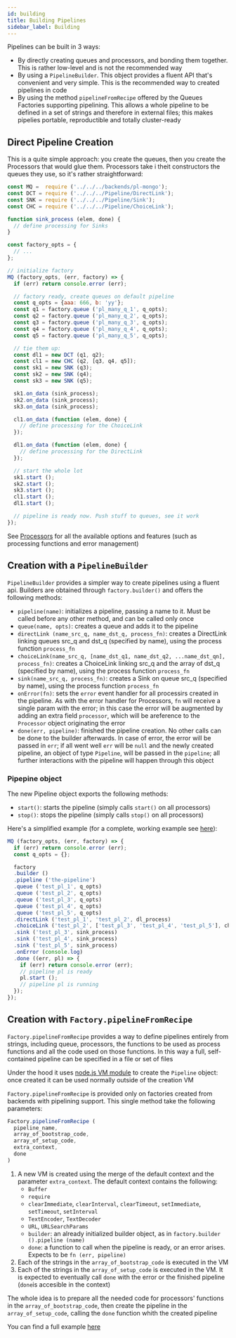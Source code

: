 ```yaml
---
id: building
title: Building Pipelines
sidebar_label: Building
---
```


Pipelines can be built in 3 ways:
* By directly creating queues and processors, and bonding them together. This is rather low-level and is not the recommended way
* By using a `PipelineBuilder`. This object provides a fluent API that's convenient and very simple. This is the recommended way to created pipelines in code
* By using the method `pipelineFromRecipe` offered by the Queues Factories supporting pipelining. This allows a whole pipeline to be defined in a set of strings and therefore in external files; this makes pipelies portable, reproductible and totally cluster-ready

## Direct Pipeline Creation
This is a quite simple approach: you create the queues, then you create the Processors that would glue them. Processors take i theit constructors the queues they use, so it's rather straightforward:
```javascript
const MQ =  require ('../../../backends/pl-mongo');
const DCT = require ('../../../Pipeline/DirectLink');
const SNK = require ('../../../Pipeline/Sink');
const CHC = require ('../../../Pipeline/ChoiceLink');

function sink_process (elem, done) {
  // define processing for Sinks
}

const factory_opts = {
  // ...
};

// initialize factory
MQ (factory_opts, (err, factory) => {
  if (err) return console.error (err);

  // factory ready, create queues on default pipeline
  const q_opts = {aaa: 666, b: 'yy'};
  const q1 = factory.queue ('pl_many_q_1', q_opts);
  const q2 = factory.queue ('pl_many_q_2', q_opts);
  const q3 = factory.queue ('pl_many_q_3', q_opts);
  const q4 = factory.queue ('pl_many_q_4', q_opts);
  const q5 = factory.queue ('pl_many_q_5', q_opts);

  // tie them up:
  const dl1 = new DCT (q1, q2);
  const cl1 = new CHC (q2, [q3, q4, q5]);
  const sk1 = new SNK (q3);
  const sk2 = new SNK (q4);
  const sk3 = new SNK (q5);

  sk1.on_data (sink_process);
  sk2.on_data (sink_process);
  sk3.on_data (sink_process);

  cl1.on_data (function (elem, done) {
    // define processing for the ChoiceLink
  });

  dl1.on_data (function (elem, done) {
    // define processing for the DirectLink
  });

  // start the whole lot
  sk1.start ();
  sk2.start ();
  sk3.start ();
  cl1.start ();
  dl1.start ();

  // pipeline is ready now. Push stuff to queues, see it work
});

```
See [Processors](processors.md) for all the available options and features (such as processing functions and error management)

## Creation with a `PipelineBuilder`
`PipelineBuilder` provides a simpler way to create pipelines using a fluent api. Builders are obtained through `factory.builder()` and offers the following methods:

* `pipeline(name)`: initializes a pipeline, passing a name to it. Must be called before any other method, and can be called only once
* `queue(name, opts)`: creates a queue and adds it to the pipeline
* `directLink (name_src_q, name_dst_q, process_fn)`: creates a DirectLink linking queues src_q and dst_q (specified by name), using the process function `process_fn`
* `choiceLink(name_src_q, [name_dst_q1, name_dst_q2, ...name_dst_qn], process_fn)`: creates a ChoiceLink linking src_q and the array of dst_q (specified by name), using the process function `process_fn`
* `sink(name_src_q, process_fn)`: creates a Sink on queue src_q (specified by name), using the process function `process_fn`
* `onError(fn)`: sets the `error` event handler for all processirs created in the pipeline. As with the error handler for Processors, `fn` will receive a single param with the error; in this case the error will be augmented by adding an extra field `processor`, which will be areference to the `Processor` object originating the error
* `done(err, pipeline)`: finished the pipeline creation. No other calls can be done to the builder afterwards. In case of error, the error will be passed in `err`; if all went well `err` will be `null` and the newly created pipeline, an object of type `Pipeline`, will be passed in the `pipeline`; all further interactions with the pipeline will happen through this object

### Pipepine object
The new Pipeline object exports the following methods:
* `start()`: starts the pipeline (simply calls `start()` on all processors)
* `stop()`: stops the pipeline (simply calls `stop()` on all processors)

Here's a simplified example (for a complete, working example see [here](https://github.com/pepmartinez/keuss/tree/master/examples/pipelines/builder)):
```javascript
MQ (factory_opts, (err, factory) => {
  if (err) return console.error (err);
  const q_opts = {};

  factory
  .builder ()
  .pipeline ('the-pipeline')
  .queue ('test_pl_1', q_opts)
  .queue ('test_pl_2', q_opts)
  .queue ('test_pl_3', q_opts)
  .queue ('test_pl_4', q_opts)
  .queue ('test_pl_5', q_opts)
  .directLink ('test_pl_1', 'test_pl_2', dl_process)
  .choiceLink ('test_pl_2', ['test_pl_3', 'test_pl_4', 'test_pl_5'], choice_process)
  .sink ('test_pl_3', sink_process)
  .sink ('test_pl_4', sink_process)
  .sink ('test_pl_5', sink_process)
  .onError (console.log)
  .done ((err, pl) => {
    if (err) return console.error (err);
    // pipeline pl is ready
    pl.start ();
    // pipeline pl is running
  });
});
```

## Creation with `Factory.pipelineFromRecipe`
`Factory.pipelineFromRecipe` provides a way to define pipelines entirely from strings, including queue, processors, the functions
to be used as process functions and all the code used on those functions. In this way a full, self-contained pipeline can be specified
in a file or set of files

Under the hood it uses [node.js VM module](https://nodejs.org/dist/latest-v12.x/docs/api/vm.html) to create the `Pipeline` object: once created it can be used normally outside of the creation VM

`Factory.pipelineFromRecipe` is provided only on factories created from backends with pipelining support. This single method take the following parameters:

```javascript
Factory.pipelineFromRecipe (
  pipeline_name,
  array_of_bootstrap_code,
  array_of_setup_code,
  extra_context,
  done
)
```

1. A new VM is created using the merge of the default context and the parameter `extra_context`. The default context contains the following:
   * `Buffer`
   * `require`
   * `clearImmediate`, `clearInterval`, `clearTimeout`, `setImmediate`, `setTimeout`, `setInterval`
   * `TextEncoder`, `TextDecoder`
   * `URL`, `URLSearchParams`
   * `builder`: an already initialized builder object, as in `factory.builder ().pipeline (name)`
   * `done`: a function to call when the pipeline is ready, or an error arises. Expects to be `fn (err, pipeline)`
2. Each of the strings in the `array_of_bootstrap_code` is executed in the VM
3. Each of the strings in the `array_of_setup_code` is executed in the VM. It is expected to eventually call `done` with the error or the finished pipeline (`done`is accesible in the context)

The whole idea is to prepare all the needed code for processors' functions in the `array_of_bootstrap_code`, then create the pipeline in the `array_of_setup_code`, calling the `done` function whith the created pipeline

You can find a full example [here](https://github.com/pepmartinez/keuss/tree/master/examples/pipelines/fromRecipe)
